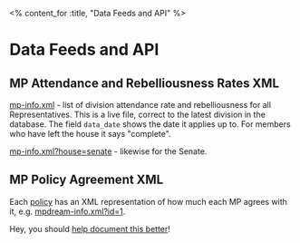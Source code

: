 <% content_for :title, "Data Feeds and API" %>

# Data Feeds and API

## MP Attendance and Rebelliousness Rates XML

[mp-info.xml](<%= mp_info_feed_path(format: :xml) %>) - list of division
attendance rate and rebelliousness for all Representatives. This is a live
file, correct to the latest division in the database. The field `data_date`
shows the date it applies up to. For members who have left the house it says
"complete".

[mp-info.xml?house=senate](<%= mp_info_feed_path(format: :xml, house: :senate) %>) -
likewise for the Senate.

## MP Policy Agreement XML

Each [policy](<%= policies_path %>) has an XML representation of how much
each MP agrees with it, e.g. [mpdream-info.xml?id=1](<%= mpdream_info_feed_path(id: 1, format: :xml) %>).

Hey, you should [help document this better](https://github.com/openaustralia/publicwhip/blob/test/app/views/help/data.md)!
